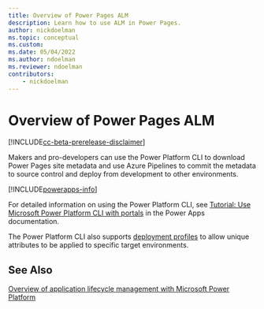 ```yaml
---
title: Overview of Power Pages ALM
description: Learn how to use ALM in Power Pages.
author: nickdoelman
ms.topic: conceptual
ms.custom: 
ms.date: 05/04/2022
ms.author: ndoelman
ms.reviewer: ndoelman
contributors:
    - nickdoelman
---
```


# Overview of Power Pages ALM

[!INCLUDE[cc-beta-prerelease-disclaimer](../includes/cc-beta-prerelease-disclaimer.md)]

Makers and pro-developers can use the Power Platform CLI to download Power Pages site metadata and use Azure Pipelines to commit the metadata to source control and deploy from development to other environments.

[!INCLUDE[powerapps-info](../includes/cc-powerapps-info.md)]

For detailed information on using the Power Platform CLI, see [Tutorial: Use Microsoft Power Platform CLI with portals](/power-apps/maker/portals/power-apps-cli-tutorial) in the Power Apps documentation.

The Power Platform CLI also supports [deployment profiles](/power-apps/maker/portals/power-apps-cli-tutorial#upload-the-changes-using-deployment-profile) to allow unique attributes to be applied to specific target environments.

## See Also
[Overview of application lifecycle management with Microsoft Power Platform](/power-platform/alm/overview-alm)